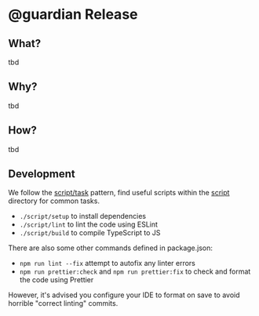 # @guardian Release

## What?

tbd

## Why?

tbd

## How?

tbd

## Development

We follow the [script/task](https://github.com/github/scripts-to-rule-them-all) pattern, find useful scripts within the [script](https://github.com/guardian/release-action/blob/main/script) directory for common tasks.

-   `./script/setup` to install dependencies
-   `./script/lint` to lint the code using ESLint
-   `./script/build` to compile TypeScript to JS

There are also some other commands defined in package.json:

-   `npm run lint --fix` attempt to autofix any linter errors
-   `npm run prettier:check` and `npm run prettier:fix` to check and format the code using Prettier

However, it's advised you configure your IDE to format on save to avoid horrible "correct linting" commits.
